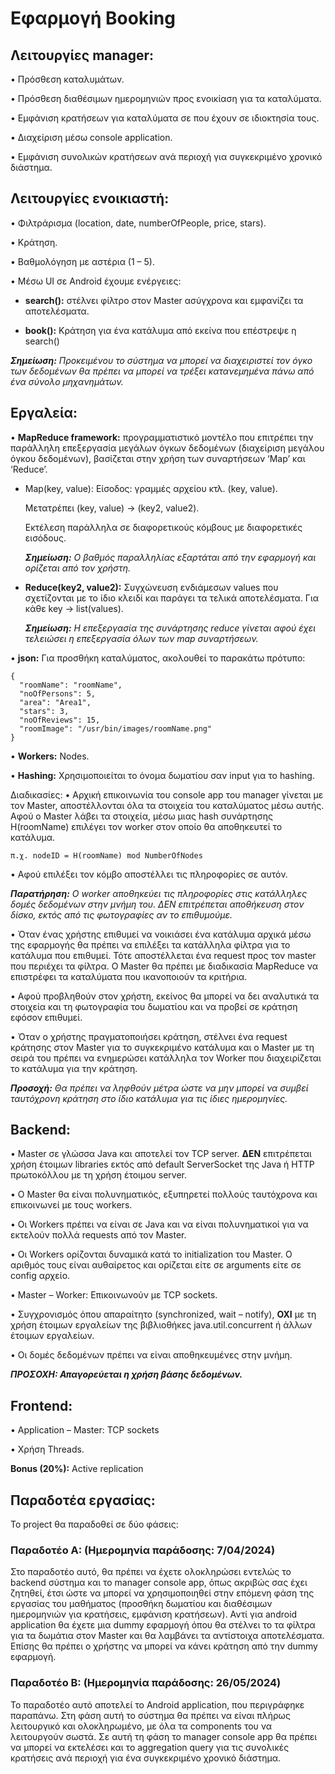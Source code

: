 # Εφαρμογή Booking #

## Λειτουργίες manager: ##

•	Πρόσθεση καταλυμάτων.

•	Πρόσθεση διαθέσιμων ημερομηνιών προς ενοικίαση για τα καταλύματα.

•	Εμφάνιση κρατήσεων για καταλύματα σε που έχουν σε ιδιοκτησία τους.

•	Διαχείριση μέσω console application.

•	Εμφάνιση συνολικών κρατήσεων ανά περιοχή για συγκεκριμένο χρονικό διάστημα.

## Λειτουργίες ενοικιαστή: ##

•	Φιλτράρισμα (location, date, numberOfPeople, price, stars).

•	Κράτηση.

•	Βαθμολόγηση με αστέρια (1 – 5).

•	Μέσω UI σε Android έχουμε ενέργειες:

- **search():** στέλνει φίλτρο στον Master ασύγχρονα και εμφανίζει τα αποτελέσματα.

- **book():** Κράτηση για ένα κατάλυμα από εκείνα που επέστρεψε η search()

_**Σημείωση:** Προκειμένου το σύστημα να μπορεί να διαχειριστεί τον όγκο των δεδομένων θα πρέπει να μπορεί να τρέξει κατανεμημένα πάνω από ένα σύνολο μηχανημάτων._

## Εργαλεία: ##

•	**MapReduce framework:** προγραμματιστικό μοντέλο που επιτρέπει την παράλληλη επεξεργασία μεγάλων όγκων δεδομένων (διαχείριση μεγάλου όγκου δεδομένων), βασίζεται στην χρήση των συναρτήσεων ‘Map’ και ‘Reduce’.
- Map(key, value): Είσοδος: γραμμές αρχείου κτλ. (key, value).
  
  Μετατρέπει (key, value) -> (key2, value2).

  Εκτέλεση παράλληλα σε διαφορετικούς κόμβους με διαφορετικές εισόδους.

  _**Σημείωση:** Ο βαθμός παραλληλίας εξαρτάται από την εφαρμογή και ορίζεται από τον χρήστη._

- **Reduce(key2, value2):** Συγχώνευση ενδιάμεσων values που σχετίζονται με το ίδιο κλειδί και παράγει τα τελικά αποτελέσματα. Για κάθε key -> list(values). 

  _**Σημείωση:** Η επεξεργασία της συνάρτησης reduce γίνεται αφού έχει τελειώσει η επεξεργασία όλων των map συναρτήσεων._

•	**json:** Για προσθήκη καταλύματος, ακολουθεί το παρακάτω πρότυπο:

    {
      "roomName": "roomName",
      "noOfPersons": 5,
      "area": "Area1",
      "stars": 3,
      "noOfReviews": 15,
      "roomImage": "/usr/bin/images/roomName.png"
    }

•	**Workers:** Nodes.

•	**Hashing:** Χρησιμοποιείται το όνομα δωματίου σαν input για το hashing.

Διαδικασίες:
•	Αρχική επικοινωνία του console app του manager γίνεται με τον Master, αποστέλλονται όλα τα στοιχεία του καταλύματος μέσω αυτής.
Αφού ο Master λάβει τα στοιχεία, μέσω μιας hash συνάρτησης H(roomName) επιλέγει τον worker στον οποίο θα αποθηκευτεί το κατάλυμα. 

    π.χ. nodeID = H(roomName) mod NumberOfNodes

•	Αφού επιλέξει τον κόμβο αποστέλλει τις πληροφορίες σε αυτόν.

_**Παρατήρηση:** O worker αποθηκεύει τις πληροφορίες στις κατάλληλες δομές δεδομένων στην μνήμη του. ΔΕΝ επιτρέπεται αποθήκευση στον δίσκο, εκτός από τις φωτογραφίες αν το επιθυμούμε._

•	Όταν ένας χρήστης επιθυμεί να νοικιάσει ένα κατάλυμα αρχικά μέσω της εφαρμογής θα πρέπει να επιλέξει τα κατάλληλα φίλτρα για το κατάλυμα που επιθυμεί.
  Τότε αποστέλλεται ένα request προς τον master που περιέχει τα φίλτρα. O Master θα πρέπει με διαδικασία MapReduce να επιστρέφει τα καταλύματα που ικανοποιούν τα κριτήρια.

•	Αφού προβληθούν στον χρήστη, εκείνος θα μπορεί να δει αναλυτικά τα στοιχεία και τη φωτογραφία του δωματίου και να προβεί σε κράτηση εφόσον επιθυμεί.

•	Όταν ο χρήστης πραγματοποιήσει κράτηση, στέλνει ένα request κράτησης στον Master για το συγκεκριμένο κατάλυμα και ο Master με τη σειρά του πρέπει να ενημερώσει κατάλληλα τον Worker που διαχειρίζεται το κατάλυμα για την κράτηση.

_**Προσοχή:** Θα πρέπει να ληφθούν μέτρα ώστε να μην μπορεί να συμβεί ταυτόχρονη κράτηση στο ίδιο κατάλυμα για τις ίδιες ημερομηνίες._

## Backend: ##

•	Master σε γλώσσα Java και αποτελεί τον TCP server. **ΔΕΝ** επιτρέπεται χρήση έτοιμων libraries εκτός από default ServerSocket της Java ή HTTP πρωτοκόλλου με τη χρήση έτοιμου server.

•	O Master θα είναι πολυνηματικός, εξυπηρετεί πολλούς ταυτόχρονα και επικοινωνεί με τους workers.

•	Οι Workers πρέπει να είναι σε Java και να είναι πολυνηματικοί για να εκτελούν πολλά requests από τον Master.

•	Οι Workers ορίζονται δυναμικά κατά το initialization του Master. Ο αριθμός τους είναι αυθαίρετος και ορίζεται είτε σε arguments είτε σε config αρχείο.

•	Master – Worker: Επικοινωνούν με TCP sockets.

•	Συγχρονισμός όπου απαραίτητο (synchronized, wait – notify), **ΟΧΙ** με τη χρήση έτοιμων εργαλείων της βιβλιοθήκες java.util.concurrent ή άλλων έτοιμων εργαλείων.

•	Οι δομές δεδομένων πρέπει να είναι αποθηκευμένες στην μνήμη. 

_**ΠΡΟΣΟΧΗ: Απαγορεύεται η χρήση βάσης δεδομένων.**_

## Frontend: ##
•	Application – Master: TCP sockets

•	Χρήση Threads.

**Bonus (20%):** Active replication

## Παραδοτέα εργασίας: ##
Το project θα παραδοθεί σε δύο φάσεις:

### Παραδοτέο Α: (Ημερομηνία παράδοσης: 7/04/2024) ###
Στο παραδοτέο αυτό, θα πρέπει να έχετε ολοκληρώσει εντελώς το backend σύστημα και το manager console app, όπως ακριβώς σας έχει ζητηθεί, έτσι ώστε να μπορεί να
χρησιμοποιηθεί στην επόμενη φάση της εργασίας του μαθήματος (προσθήκη δωματίου και διαθέσιμων ημερομηνιών για κρατήσεις, εμφάνιση κρατήσεων).
Αντί για android application θα έχετε μια dummy εφαρμογή όπου θα στέλνει το τα φίλτρα για τα δωμάτια στον Master και θα λαμβάνει τα αντίστοιχα αποτελέσματα.
Επίσης θα πρέπει ο χρήστης να μπορεί να κάνει κράτηση από την dummy εφαρμογή.

### Παραδοτέο Β: (Ημερομηνία παράδοσης: 26/05/2024) ###
Το παραδοτέο αυτό αποτελεί το Αndroid application, που περιγράφηκε παραπάνω. Στη φάση αυτή το σύστημα θα πρέπει να είναι πλήρως λειτουργικό και ολοκληρωμένο, με όλα τα components του να λειτουργούν σωστά.
Σε αυτή τη φάση το manager console app θα πρέπει να μπορεί να εκτελέσει και το aggregation query για τις συνολικές κρατήσεις ανά περιοχή για ένα συγκεκριμένο χρονικό διάστημα.
